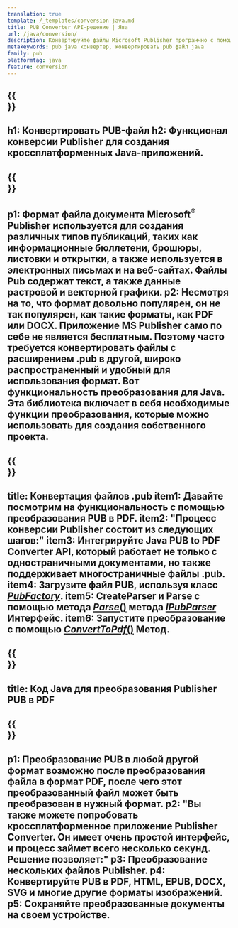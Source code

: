 ```yaml
---
translation: true
template: /_templates/conversion-java.md
title: PUB Converter API-решение | Ява
url: /java/conversion/
description: Конвертируйте файлы Microsoft Publisher программно с помощью библиотеки Java. Простое решение API для создания собственного проекта Java-конвертера PUB.
metakeywords: pub java конвертер, конвертировать pub файл java
family: pub
platformtag: java
feature: conversion
---
```


{{<section banner>}}
---
h1: Конвертировать PUB-файл
h2: Функционал конверсии Publisher для создания кроссплатформенных Java-приложений.
---

{{<section overview>}}
---
p1: Формат файла документа Microsoft<sup>®</sup> Publisher используется для создания различных типов публикаций, таких как информационные бюллетени, брошюры, листовки и открытки, а также используется в электронных письмах и на веб-сайтах. Файлы Pub содержат текст, а также данные растровой и векторной графики.
p2: Несмотря на то, что формат довольно популярен, он не так популярен, как такие форматы, как PDF или DOCX. Приложение MS Publisher само по себе не является бесплатным. Поэтому часто требуется конвертировать файлы с расширением .pub в другой, широко распространенный и удобный для использования формат. Вот функциональность преобразования для Java. Эта библиотека включает в себя необходимые функции преобразования, которые можно использовать для создания собственного проекта.
---

{{<section feature1>}}
---
title: Конвертация файлов .pub 
item1: Давайте посмотрим на функциональность с помощью преобразования PUB в PDF.
item2: "Процесс конверсии Publisher состоит из следующих шагов:"
item3: Интегрируйте Java PUB to PDF Converter API, который работает не только с одностраничными документами, но также поддерживает многостраничные файлы .pub.
item4: Загрузите файл PUB, используя класс [*PubFactory*](https://reference.aspose.com/pub/java/com.aspose.pub/PubFactory).
item5: CreateParser и Parse с помощью метода [*Parse*()](https://reference.aspose.com/pub/java/com.aspose.pub/IPubParser#parse--) метода [*IPubParser*](https://reference.aspose.com/pub/java/com.aspose.pub/IPubParser) Интерфейс.
item6: Запустите преобразование с помощью [*ConvertToPdf*()](https://reference.aspose.com/pub/java/com.aspose.pub/IPdfConverter#convertToPdf-com.aspose.pub.Document-java.io.OutputStream-) Метод.
---

{{<section codeexample>}}
---
title: Код Java для преобразования Publisher PUB в PDF
---

{{<section summary>}}
---
p1: Преобразование PUB в любой другой формат возможно после преобразования файла в формат PDF, после чего этот преобразованный файл может быть преобразован в нужный формат.
p2: "Вы также можете попробовать кроссплатформенное приложение Publisher Converter. Он имеет очень простой интерфейс, и процесс займет всего несколько секунд. Решение позволяет:"
p3: Преобразование нескольких файлов Publisher.
p4: Конвертируйте PUB в PDF, HTML, EPUB, DOCX, SVG и многие другие форматы изображений.
p5: Сохраняйте преобразованные документы на своем устройстве.
---